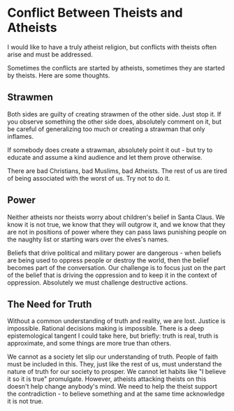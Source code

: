# Conflict Between Theists and Atheists

I would like to have a truly atheist religion, but conflicts with theists often arise and must be addressed.

Sometimes the conflicts are started by atheists, sometimes they are started by theists.  Here are some thoughts.

## Strawmen

Both sides are guilty of creating strawmen of the other side.  Just stop it.  If you observe something the other side does, absolutely 
comment on it, but be careful of generalizing too much or creating a strawman that only inflames.

If somebody does create a strawman, absolutely point it out - but try to educate and assume a kind audience and let them prove otherwise.

There are bad Christians, bad Muslims, bad Atheists.  The rest of us are tired of being associated with the worst of us.  Try not to do it.

## Power

Neither atheists nor theists worry about children's belief in Santa Claus.  We know it is not true, we know that they will outgrow it, and 
we know that they are not in positions of power where they can pass laws punishing people on the naughty list or starting wars over the elves's names.

Beliefs that drive political and military power are dangerous - when beliefs are being used to oppress people or destroy the world, 
then the belief becomes part of the conversation.  Our challenge is to focus just on the part of the belief that is driving the oppression 
and to keep it in the context of oppression.   Absolutely we must challenge destructive actions.

## The Need for Truth

Without a common understanding of truth and reality, we are lost.  Justice is impossible.  Rational decisions making is impossible.  There is 
a deep epistemological tangent I could take here, but briefly:  truth is real, truth is approximate, and some things are more true than others.

We cannot as a society let slip our understanding of truth.  People of faith must be included in this.  They, just like the rest of us, must understand the nature of truth
for our society to prosper.  We cannot let habits like "I believe it so it is true" promulgate.  However, atheists attacking theists on this doesn't help change anybody's mind.
We need to help the theist support the contradiction - to believe something and at the same time acknowledge it is not true.   
